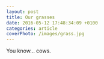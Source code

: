 ```yaml
---
layout: post
title: Our grasses
date: 2016-05-12 17:48:34:09 +0100
categories: article
coverPhoto: /images/grass.jpg
---
```


You know... cows.
